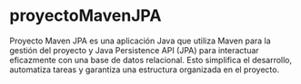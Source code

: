 # proyectoMavenJPA
Proyecto Maven JPA es una aplicación Java que utiliza Maven para la gestión del proyecto y Java Persistence API (JPA) para interactuar eficazmente con una base de datos relacional. Esto simplifica el desarrollo, automatiza tareas y garantiza una estructura organizada en el proyecto.
